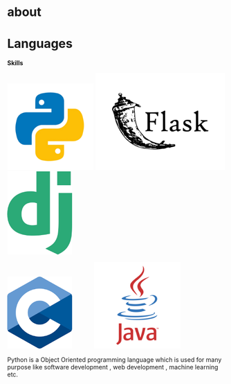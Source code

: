 # about


# Languages



**Skills**


<img src="./python.png" alt="python" width="200px">    <img src="./flask.jpg" alt="python" width="300px">  <img src="./django.png" alt="python" width="150px">


<img src="./c.png" alt="python" width="150px">    &nbsp;&nbsp;&nbsp;&nbsp;&nbsp;&nbsp;&nbsp;&nbsp;&nbsp;&nbsp;&nbsp;      <img src="./java.png" alt="python" width="200px">


Python is a Object Oriented programming language which is used for many purpose like software development , web development , machine learning etc.


